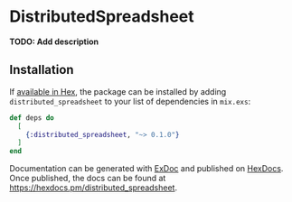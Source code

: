 # DistributedSpreadsheet

**TODO: Add description**

## Installation

If [available in Hex](https://hex.pm/docs/publish), the package can be installed
by adding `distributed_spreadsheet` to your list of dependencies in `mix.exs`:

```elixir
def deps do
  [
    {:distributed_spreadsheet, "~> 0.1.0"}
  ]
end
```

Documentation can be generated with [ExDoc](https://github.com/elixir-lang/ex_doc)
and published on [HexDocs](https://hexdocs.pm). Once published, the docs can
be found at <https://hexdocs.pm/distributed_spreadsheet>.


